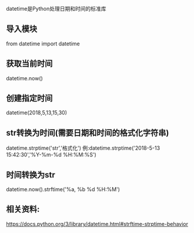 datetime是Python处理日期和时间的标准库
 
## 导入模块 ##
from datetime import datetime

## 获取当前时间 ##
datetime.now()

## 创建指定时间 ##
datetime(2018,5,13,15,30)

## str转换为时间(需要日期和时间的格式化字符串) ##
datetime.strptime('str','格式化')
例:datetime.strptime('2018-5-13 15:42:30','%Y-%m-%d %H:%M:%S')

## 时间转换为str ##
datetime.now().strftime('%a, %b %d %H:%M')

## 相关资料: ##
https://docs.python.org/3/library/datetime.html#strftime-strptime-behavior
